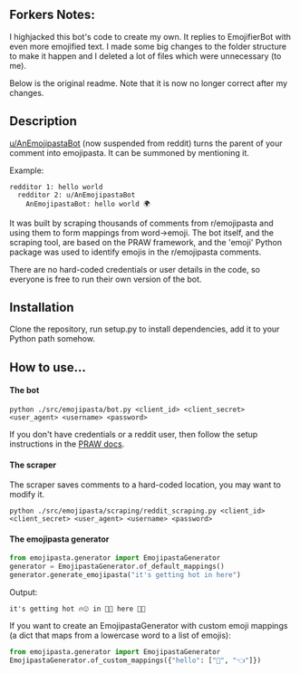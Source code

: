 ## Forkers Notes:
I highjacked this bot's code to create my own. It replies to EmojifierBot with even more emojified text. I made some big changes to the folder structure to make it happen and I deleted a lot of files which were unnecessary (to me).

Below is the original readme. Note that it is now no longer correct after my changes.

## Description
[u/AnEmojipastaBot](https://www.reddit.com/user/anemojipastabot) (now suspended from reddit) turns the parent
of your comment into emojipasta. It can be summoned by mentioning it.

Example:

```
redditor 1: hello world
  redditor 2: u/AnEmojipastaBot
    AnEmojipastaBot: hello world 🌍
```

It was built by scraping thousands of comments from r/emojipasta
and using them to form mappings from word->emoji. The bot itself,
and the scraping tool, are based on the PRAW framework, and the
'emoji' Python package was used to identify emojis in the r/emojipasta
comments.

There are no hard-coded credentials or user details in the code, so
everyone is free to run their own version of the bot.

## Installation
Clone the repository, run setup.py to install dependencies, add it to your Python path somehow.

## How to use...

#### The bot

```
python ./src/emojipasta/bot.py <client_id> <client_secret> <user_agent> <username> <password>
```

If you don't have credentials or a reddit user, then follow the setup
instructions in the [PRAW docs](http://praw.readthedocs.io/en/latest/getting_started/quick_start.html).

#### The scraper
The scraper saves comments to a hard-coded location, you may want
to modify it.
```
python ./src/emojipasta/scraping/reddit_scraping.py <client_id> <client_secret> <user_agent> <username> <password>
```

#### The emojipasta generator
```python
from emojipasta.generator import EmojipastaGenerator
generator = EmojipastaGenerator.of_default_mappings()
generator.generate_emojipasta("it's getting hot in here")
```
Output:
```
it's getting hot 🔥😍 in 🔽👏 here 💪👏
```

If you want to create an EmojipastaGenerator with custom emoji
mappings (a dict that maps from a lowercase word to a list
of emojis):
```python
from emojipasta.generator import EmojipastaGenerator
EmojipastaGenerator.of_custom_mappings({"hello": ["👋", "👈"]})
``` 

